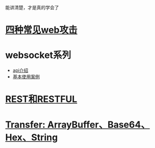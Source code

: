 能讲清楚，才是真的学会了

# [四种常见web攻击](https://zhuanlan.zhihu.com/p/23309154)

# websocket系列
- [api介绍](https://developer.mozilla.org/zh-CN/docs/Web/API/WebSocket#Ready_state_constants)
- [基本使用案例](https://www.html5rocks.com/zh/tutorials/websockets/basics/)

# [REST和RESTFUL](https://www.zhihu.com/question/28557115)

# [Transfer: ArrayBuffer、Base64、Hex、String](https://github.com/54leibo/blog/issues/1#issue-460327275)
